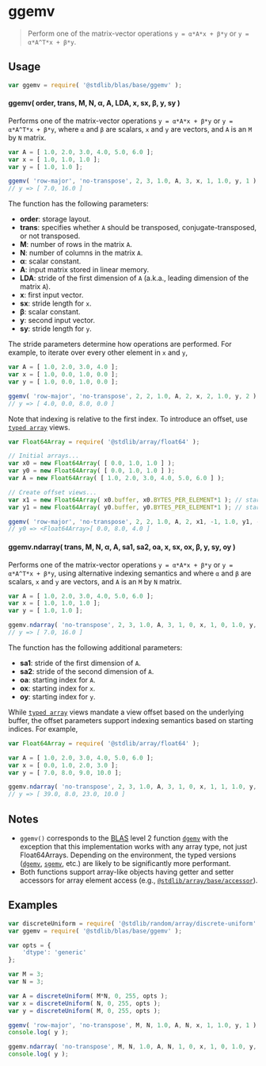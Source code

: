 <!--

@license Apache-2.0

Copyright (c) 2025 The Stdlib Authors.

Licensed under the Apache License, Version 2.0 (the "License");
you may not use this file except in compliance with the License.
You may obtain a copy of the License at

   http://www.apache.org/licenses/LICENSE-2.0

Unless required by applicable law or agreed to in writing, software
distributed under the License is distributed on an "AS IS" BASIS,
WITHOUT WARRANTIES OR CONDITIONS OF ANY KIND, either express or implied.
See the License for the specific language governing permissions and
limitations under the License.

-->

# ggemv

> Perform one of the matrix-vector operations `y = α*A*x + β*y` or `y = α*A^T*x + β*y`.

<section class="usage">

## Usage

```javascript
var ggemv = require( '@stdlib/blas/base/ggemv' );
```

#### ggemv( order, trans, M, N, α, A, LDA, x, sx, β, y, sy )

Performs one of the matrix-vector operations `y = α*A*x + β*y` or `y = α*A^T*x + β*y`, where `α` and `β` are scalars, `x` and `y` are vectors, and `A` is an `M` by `N` matrix.

```javascript
var A = [ 1.0, 2.0, 3.0, 4.0, 5.0, 6.0 ];
var x = [ 1.0, 1.0, 1.0 ];
var y = [ 1.0, 1.0 ];

ggemv( 'row-major', 'no-transpose', 2, 3, 1.0, A, 3, x, 1, 1.0, y, 1 );
// y => [ 7.0, 16.0 ]
```

The function has the following parameters:

-   **order**: storage layout.
-   **trans**: specifies whether `A` should be transposed, conjugate-transposed, or not transposed.
-   **M**: number of rows in the matrix `A`.
-   **N**: number of columns in the matrix `A`.
-   **α**: scalar constant.
-   **A**: input matrix stored in linear memory.
-   **LDA**: stride of the first dimension of `A` (a.k.a., leading dimension of the matrix `A`).
-   **x**: first input vector.
-   **sx**: stride length for `x`.
-   **β**: scalar constant.
-   **y**: second input vector.
-   **sy**: stride length for `y`.

The stride parameters determine how operations are performed. For example, to iterate over every other element in `x` and `y`,

```javascript
var A = [ 1.0, 2.0, 3.0, 4.0 ];
var x = [ 1.0, 0.0, 1.0, 0.0 ];
var y = [ 1.0, 0.0, 1.0, 0.0 ];

ggemv( 'row-major', 'no-transpose', 2, 2, 1.0, A, 2, x, 2, 1.0, y, 2 );
// y => [ 4.0, 0.0, 8.0, 0.0 ]
```

Note that indexing is relative to the first index. To introduce an offset, use [`typed array`][mdn-typed-array] views.

<!-- eslint-disable stdlib/capitalized-comments -->

```javascript
var Float64Array = require( '@stdlib/array/float64' );

// Initial arrays...
var x0 = new Float64Array( [ 0.0, 1.0, 1.0 ] );
var y0 = new Float64Array( [ 0.0, 1.0, 1.0 ] );
var A = new Float64Array( [ 1.0, 2.0, 3.0, 4.0, 5.0, 6.0 ] );

// Create offset views...
var x1 = new Float64Array( x0.buffer, x0.BYTES_PER_ELEMENT*1 ); // start at 2nd element
var y1 = new Float64Array( y0.buffer, y0.BYTES_PER_ELEMENT*1 ); // start at 2nd element

ggemv( 'row-major', 'no-transpose', 2, 2, 1.0, A, 2, x1, -1, 1.0, y1, -1 );
// y0 => <Float64Array>[ 0.0, 8.0, 4.0 ]
```

#### ggemv.ndarray( trans, M, N, α, A, sa1, sa2, oa, x, sx, ox, β, y, sy, oy )

Performs one of the matrix-vector operations `y = α*A*x + β*y` or `y = α*A^T*x + β*y`, using alternative indexing semantics and where `α` and `β` are scalars, `x` and `y` are vectors, and `A` is an `M` by `N` matrix.

```javascript
var A = [ 1.0, 2.0, 3.0, 4.0, 5.0, 6.0 ];
var x = [ 1.0, 1.0, 1.0 ];
var y = [ 1.0, 1.0 ];

ggemv.ndarray( 'no-transpose', 2, 3, 1.0, A, 3, 1, 0, x, 1, 0, 1.0, y, 1, 0 );
// y => [ 7.0, 16.0 ]
```

The function has the following additional parameters:

-   **sa1**: stride of the first dimension of `A`.
-   **sa2**: stride of the second dimension of `A`.
-   **oa**: starting index for `A`.
-   **ox**: starting index for `x`.
-   **oy**: starting index for `y`.

While [`typed array`][mdn-typed-array] views mandate a view offset based on the underlying buffer, the offset parameters support indexing semantics based on starting indices. For example,

```javascript
var Float64Array = require( '@stdlib/array/float64' );

var A = [ 1.0, 2.0, 3.0, 4.0, 5.0, 6.0 ];
var x = [ 0.0, 1.0, 2.0, 3.0 ];
var y = [ 7.0, 8.0, 9.0, 10.0 ];

ggemv.ndarray( 'no-transpose', 2, 3, 1.0, A, 3, 1, 0, x, 1, 1, 1.0, y, -2, 2 );
// y => [ 39.0, 8.0, 23.0, 10.0 ]
```

</section>

<!-- /.usage -->

<section class="notes">

## Notes

-   `ggemv()` corresponds to the [BLAS][blas] level 2 function [`dgemv`][dgemv] with the exception that this implementation works with any array type, not just Float64Arrays. Depending on the environment, the typed versions ([`dgemv`][@stdlib/blas/base/dgemv], [`sgemv`][@stdlib/blas/base/sgemv], etc.) are likely to be significantly more performant.
-   Both functions support array-like objects having getter and setter accessors for array element access (e.g., [`@stdlib/array/base/accessor`][@stdlib/array/base/accessor]).

</section>

<!-- /.notes -->

<section class="examples">

## Examples

<!-- eslint no-undef: "error" -->

```javascript
var discreteUniform = require( '@stdlib/random/array/discrete-uniform' );
var ggemv = require( '@stdlib/blas/base/ggemv' );

var opts = {
    'dtype': 'generic'
};

var M = 3;
var N = 3;

var A = discreteUniform( M*N, 0, 255, opts );
var x = discreteUniform( N, 0, 255, opts );
var y = discreteUniform( M, 0, 255, opts );

ggemv( 'row-major', 'no-transpose', M, N, 1.0, A, N, x, 1, 1.0, y, 1 );
console.log( y );

ggemv.ndarray( 'no-transpose', M, N, 1.0, A, N, 1, 0, x, 1, 0, 1.0, y, 1, 0 );
console.log( y );
```

</section>

<!-- /.examples -->

<!-- Section for related `stdlib` packages. Do not manually edit this section, as it is automatically populated. -->

<section class="related">

</section>

<!-- /.related -->

<!-- Section for all links. Make sure to keep an empty line after the `section` element and another before the `/section` close. -->

<section class="links">

[blas]: http://www.netlib.org/blas

[dgemv]: https://netlib.org/lapack/explore-html-3.6.1/d7/d15/group__double__blas__level2_gadd421a107a488d524859b4a64c1901a9.html

[mdn-typed-array]: https://developer.mozilla.org/en-US/docs/Web/JavaScript/Reference/Global_Objects/TypedArray

[@stdlib/blas/base/dgemv]: https://github.com/stdlib-js/blas/tree/main/base/dgemv

[@stdlib/blas/base/sgemv]: https://github.com/stdlib-js/blas/tree/main/base/sgemv

[@stdlib/array/base/accessor]: https://github.com/stdlib-js/array-base-accessor

<!-- <related-links> -->

<!-- </related-links> -->

</section>

<!-- /.links -->
